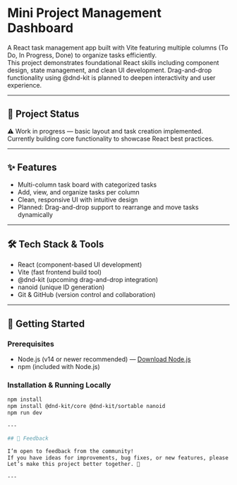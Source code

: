 # Mini Project Management Dashboard

A React task management app built with Vite featuring multiple columns (To Do, In Progress, Done) to organize tasks efficiently.  
This project demonstrates foundational React skills including component design, state management, and clean UI development. Drag-and-drop functionality using @dnd-kit is planned to deepen interactivity and user experience.

---

## 🚧 Project Status

⚠️ Work in progress — basic layout and task creation implemented. Currently building core functionality to showcase React best practices.

---

## ✨ Features

- Multi-column task board with categorized tasks  
- Add, view, and organize tasks per column  
- Clean, responsive UI with intuitive design  
- Planned: Drag-and-drop support to rearrange and move tasks dynamically

---

## 🛠️ Tech Stack & Tools

- React (component-based UI development)  
- Vite (fast frontend build tool)  
- @dnd-kit (upcoming drag-and-drop integration)  
- nanoid (unique ID generation)  
- Git & GitHub (version control and collaboration)

---

## 🚀 Getting Started

### Prerequisites

- Node.js (v14 or newer recommended) — [Download Node.js](https://nodejs.org/)  
- npm (included with Node.js)

### Installation & Running Locally

```bash
npm install
npm install @dnd-kit/core @dnd-kit/sortable nanoid
npm run dev

---

## 🤝 Feedback

I’m open to feedback from the community!  
If you have ideas for improvements, bug fixes, or new features, please open an issue.  
Let’s make this project better together. 🚀

---
